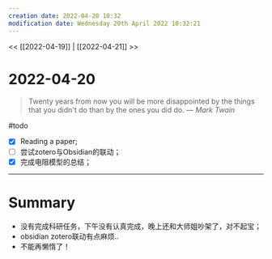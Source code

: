```yaml
---
creation date: 2022-04-20 10:32
modification date: Wednesday 20th April 2022 10:32:21
---
```


<< [[2022-04-19]] | [[2022-04-21]] >>

# 2022-04-20

> Twenty years from now you will be more disappointed by the things that you didn't do than by the ones you did do.
> — <cite>Mark Twain</cite>

#todo 
- [x] Reading a paper;
- [ ] 尝试zotero与Obsidian的联动；
- [x] 完成电阻模型的总结；

---
# Summary
- 没有完成科研任务，下午没有认真完成，晚上还和大师姐吵架了，对不起宝；
- obsidian zotero联动有点麻烦..
- 不能再懒惰了！
